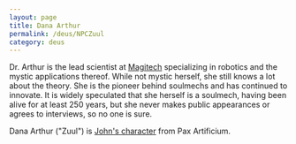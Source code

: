 ```yaml
---
layout: page
title: Dana Arthur
permalink: /deus/NPCZuul
category: deus
---
```

Dr. Arthur is the lead scientist at [Magitech](OrgMagitech) specializing in robotics and the mystic applications thereof. While not mystic herself, she still knows a lot about the theory. She is the pioneer behind soulmechs and has continued to innovate. It is widely speculated that she herself is a soulmech, having been alive for at least 250 years, but she never makes public appearances or agrees to interviews, so no one is sure.

Dana Arthur (&quot;Zuul&quot;) is [John's character](/pax/pcs/zuul.html) from Pax Artificium.
